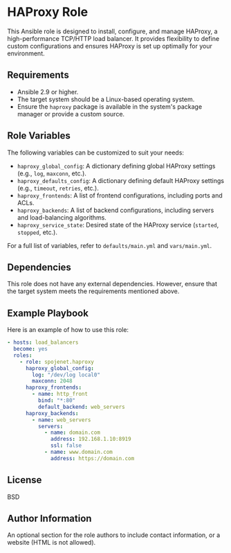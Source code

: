 HAProxy Role
============

This Ansible role is designed to install, configure, and manage HAProxy, a high-performance TCP/HTTP load balancer. It provides flexibility to define custom configurations and ensures HAProxy is set up optimally for your environment.

Requirements
------------

- Ansible 2.9 or higher.
- The target system should be a Linux-based operating system.
- Ensure the `haproxy` package is available in the system's package manager or provide a custom source.

Role Variables
--------------

The following variables can be customized to suit your needs:

- `haproxy_global_config`: A dictionary defining global HAProxy settings (e.g., `log`, `maxconn`, etc.).
- `haproxy_defaults_config`: A dictionary defining default HAProxy settings (e.g., `timeout`, `retries`, etc.).
- `haproxy_frontends`: A list of frontend configurations, including ports and ACLs.
- `haproxy_backends`: A list of backend configurations, including servers and load-balancing algorithms.
- `haproxy_service_state`: Desired state of the HAProxy service (`started`, `stopped`, etc.).

For a full list of variables, refer to `defaults/main.yml` and `vars/main.yml`.

Dependencies
------------

This role does not have any external dependencies. However, ensure that the target system meets the requirements mentioned above.

Example Playbook
----------------

Here is an example of how to use this role:

```yaml
- hosts: load_balancers
  become: yes
  roles:
    - role: spojenet.haproxy
      haproxy_global_config:
        log: "/dev/log local0"
        maxconn: 2048
      haproxy_frontends:
        - name: http_front
          bind: "*:80"
          default_backend: web_servers
      haproxy_backends:
        - name: web_servers
          servers:
            - name: domain.com
              address: 192.168.1.10:8919
              ssl: false
            - name: www.domain.com
              address: https://domain.com
```

License
-------

BSD

Author Information
------------------

An optional section for the role authors to include contact information, or a website (HTML is not allowed).
